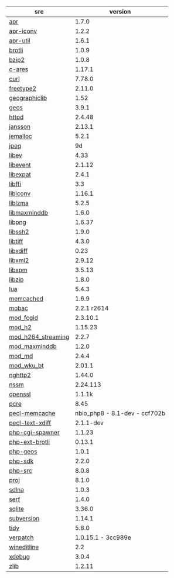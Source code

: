 | src | version |
| ---- | ---- |
| [apr](https://github.com/apache/apr) | 1.7.0 |
| [apr-iconv](https://github.com/apache/apr-iconv) | 1.2.2 |
| [apr-util](https://github.com/apache/apr-util) | 1.6.1 |
| [brotli](https://github.com/google/brotli) | 1.0.9 |
| [bzip2](https://sourceware.org/git/bzip2) | 1.0.8 |
| [c-ares](https://github.com/c-ares/c-ares) | 1.17.1 |
| [curl](https://github.com/curl/curl) | 7.78.0 |
| [freetype2](https://git.savannah.nongnu.org/git/freetype/freetype2.git/) | 2.11.0 |
| [geographiclib](https://git.code.sf.net/p/geographiclib/code) | 1.52 |
| [geos](https://github.com/libgeos/geos) | 3.9.1 |
| [httpd](https://github.com/apache/httpd) | 2.4.48 |
| [jansson](https://github.com/akheron/jansson) | 2.13.1 |
| [jemalloc](https://github.com/jemalloc/jemalloc) | 5.2.1 |
| [jpeg](https://github.com/mackyle/jpeg) | 9d |
| [libev](https://git.lighttpd.net/libev) | 4.33 |
| [libevent](https://github.com/libevent/libevent) | 2.1.12 |
| [libexpat](https://github.com/libexpat/libexpat) | 2.4.1 |
| [libffi](https://github.com/winlibs/libffi) | 3.3 |
| [libiconv](https://github.com/winlibs/libiconv) | 1.16.1 |
| [liblzma](https://github.com/ShiftMediaProject/liblzma) | 5.2.5 |
| [libmaxminddb](https://github.com/maxmind/libmaxminddb) | 1.6.0 |
| [libpng](https://sourceforge.net/p/libpng/code/ci/master/tree/) | 1.6.37 |
| [libssh2](https://github.com/libssh2/libssh2) | 1.9.0 |
| [libtiff](https://gitlab.com/libtiff/libtiff) | 4.3.0 |
| [libxdiff](https://github.com/opencor/libxdiff) | 0.23 |
| [libxml2](https://github.com/GNOME/libxml2) | 2.9.12 |
| [libxpm](https://gitlab.freedesktop.org/xorg/lib/libxpm) | 3.5.13 |
| [libzip](https://github.com/nih-at/libzip) | 1.8.0 |
| [lua](https://github.com/lua/lua) | 5.4.3 |
| [memcached](https://github.com/memcached/memcached) | 1.6.9 |
| [mobac](https://svn.code.sf.net/p/mobac/code) | 2.2.1 r2614 |
| [mod_fcgid](http://svn.apache.org/repos/asf) | 2.3.10.1 |
| [mod_h2](https://github.com/icing/mod_h2) | 1.15.23 |
| [mod_h264_streaming](https://github.com/traceypooh/mod_h264_streaming--intra-keyframes) | 2.2.7 |
| [mod_maxminddb](https://github.com/maxmind/mod_maxminddb) | 1.2.0 |
| [mod_md](https://github.com/icing/mod_md) | 2.4.4 |
| [mod_wku_bt](https://github.com/nono303/mod_whatkilledus) | 2.01.1 |
| [nghttp2](https://github.com/nghttp2/nghttp2) | 1.44.0 |
| [nssm](https://github.com/puppetlabs/nssm) | 2.24.113 |
| [openssl](https://github.com/openssl/openssl) | 1.1.1k |
| [pcre](https://github.com/jwilk-mirrors/pcre) | 8.45 |
| [pecl-memcache](https://github.com/websupport-sk/pecl-memcache) | nbio_php8 - 8.1-dev - ccf702b |
| [pecl-text-xdiff](https://github.com/php/pecl-text-xdiff) | 2.1.1-dev |
| [php-cgi-spawner](https://github.com/deemru/php-cgi-spawner) | 1.1.23 |
| [php-ext-brotli](https://github.com/kjdev/php-ext-brotli) | 0.13.1 |
| [php-geos](https://github.com/ModelTech/php-geos) | 1.0.1 |
| [php-sdk](https://github.com/microsoft/php-sdk-binary-tools) | 2.2.0 |
| [php-src](https://github.com/php/php-src) | 8.0.8 |
| [proj](https://github.com/OSGeo/PROJ) | 8.1.0 |
| [sdlna](https://github.com/nono303/simpleDLNA) | 1.0.3 |
| [serf](https://github.com/apache/serf) | 1.4.0 |
| [sqlite](https://github.com/azadkuh/sqlite-amalgamation) | 3.36.0 |
| [subversion](https://github.com/apache/subversion) | 1.14.1 |
| [tidy](https://github.com/htacg/tidy-html5) | 5.8.0 |
| [verpatch](https://github.com/pavel-a/ddverpatch) | 1.0.15.1 - 3cc989e |
| [wineditline](https://svn.code.sf.net/p/mingweditline/code) | 2.2 |
| [xdebug](https://github.com/xdebug/xdebug) | 3.0.4 |
| [zlib](https://github.com/madler/zlib) | 1.2.11 |